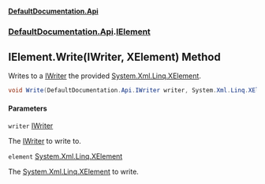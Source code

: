 #### [DefaultDocumentation.Api](index.md 'index')
### [DefaultDocumentation.Api](index.md#DefaultDocumentation.Api 'DefaultDocumentation.Api').[IElement](IElement.md 'DefaultDocumentation.Api.IElement')

## IElement.Write(IWriter, XElement) Method

Writes to a [IWriter](IWriter.md 'DefaultDocumentation.Api.IWriter') the provided [System.Xml.Linq.XElement](https://docs.microsoft.com/en-us/dotnet/api/System.Xml.Linq.XElement 'System.Xml.Linq.XElement').

```csharp
void Write(DefaultDocumentation.Api.IWriter writer, System.Xml.Linq.XElement element);
```
#### Parameters

<a name='DefaultDocumentation.Api.IElement.Write(DefaultDocumentation.Api.IWriter,System.Xml.Linq.XElement).writer'></a>

`writer` [IWriter](IWriter.md 'DefaultDocumentation.Api.IWriter')

The [IWriter](IWriter.md 'DefaultDocumentation.Api.IWriter') to write to.

<a name='DefaultDocumentation.Api.IElement.Write(DefaultDocumentation.Api.IWriter,System.Xml.Linq.XElement).element'></a>

`element` [System.Xml.Linq.XElement](https://docs.microsoft.com/en-us/dotnet/api/System.Xml.Linq.XElement 'System.Xml.Linq.XElement')

The [System.Xml.Linq.XElement](https://docs.microsoft.com/en-us/dotnet/api/System.Xml.Linq.XElement 'System.Xml.Linq.XElement') to write.